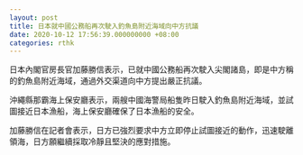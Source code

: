```yaml
---
layout: post
title: 日本就中國公務船再次駛入釣魚島附近海域向中方抗議
date: 2020-10-12 17:56:39.000000000 +08:00
categories: rthk
---
```


日本內閣官房長官加藤勝信表示，已就中國公務船再次駛入尖閣諸島，即是中方稱的釣魚島附近海域，通過外交渠道向中方提出嚴正抗議。

沖繩縣那霸海上保安廳表示，兩艘中國海警局船隻昨日駛入釣魚島附近海域，並試圖接近日本漁船，海上保安廳確保了日本漁船的安全。

加藤勝信在記者會表示，日方已強烈要求中方立即停止試圖接近的動作，迅速駛離領海，日方願繼續採取冷靜且堅決的應對措施。
